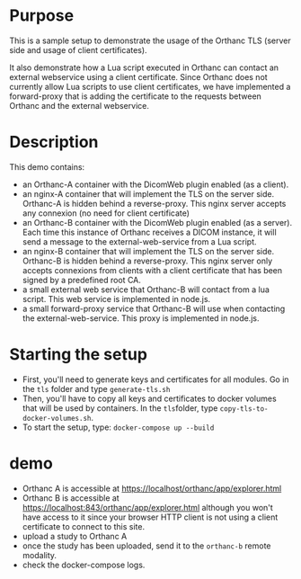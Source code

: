 # Purpose

This is a sample setup to demonstrate the usage of the Orthanc TLS (server side and usage of client certificates).

It also demonstrate how a Lua script executed in Orthanc can contact an external webservice using a client certificate.  Since
Orthanc does not currently allow Lua scripts to use client certificates, we have implemented a forward-proxy that is adding
the certificate to the requests between Orthanc and the external webservice.

# Description

This demo contains:

- an Orthanc-A container with the DicomWeb plugin enabled (as a client).
- an nginx-A container that will implement the TLS on the server side.  Orthanc-A is hidden behind a reverse-proxy.  This nginx server
accepts any connexion (no need for client certificate)
- an Orthanc-B container with the DicomWeb plugin enabled (as a server).  Each time this instance of Orthanc receives a DICOM instance,
it will send a message to the external-web-service from a Lua script.
- an nginx-B container that will implement the TLS on the server side.  Orthanc-B is hidden behind a reverse-proxy.  This nginx server only accepts connexions from clients with a client certificate that has been signed by a predefined root CA.
- a small external web service that Orthanc-B will contact from a lua script.  This web service is implemented in node.js.
- a small forward-proxy service that Orthanc-B will use when contacting the external-web-service.  This proxy is implemented in node.js.

# Starting the setup

- First, you'll need to generate keys and certificates for all modules.  Go in the `tls` folder and type `generate-tls.sh`
- Then, you'll have to copy all keys and certificates to docker volumes that will be used by containers.  In the `tls`folder, type `copy-tls-to-docker-volumes.sh`.
- To start the setup, type: `docker-compose up --build`

# demo


- Orthanc A is accessible at [https://localhost/orthanc/app/explorer.html](https://localhost/orthanc/app/explorer.html)
- Orthanc B is accessible at [https://localhost:843/orthanc/app/explorer.html](https://localhost:843/orthanc/app/explorer.html) although you won't have access to it since your browser HTTP client is not using a client certificate to connect to this site. 
- upload a study to Orthanc A
- once the study has been uploaded, send it to the `orthanc-b` remote modality.
- check the docker-compose logs.
